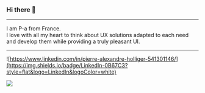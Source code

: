 ### Hi there 👋

---

I am P-a from France.<br>
I love with all my heart to think about UX solutions adapted to each need and develop them while providing a truly pleasant UI.

---

![https://www.linkedin.com/in/pierre-alexandre-holliger-541301146/](https://img.shields.io/badge/LinkedIn-0B67C3?style=flat&logo=LinkedIn&logoColor=white)

![](https://komarev.com/ghpvc/?username=Barbouy&color=F59E0B)
